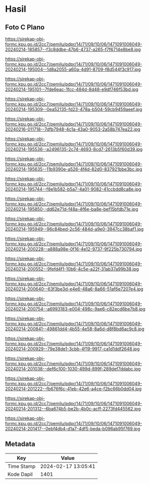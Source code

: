 # Hasil

## Foto C Plano

https://sirekap-obj-formc.kpu.go.id/2cc7/pemilu/pdpr/14/71/09/10/06/1471091006049-20240214-185857--f3c8ddbe-47b6-4737-a265-f7f6714e8be8.jpg

https://sirekap-obj-formc.kpu.go.id/2cc7/pemilu/pdpr/14/71/09/10/06/1471091006049-20240214-195004--1d8a2055-a60a-4d91-8709-f8d544f3c917.jpg

https://sirekap-obj-formc.kpu.go.id/2cc7/pemilu/pdpr/14/71/09/10/06/1471091006049-20240214-195101--7fde6eac-1fcc-484d-8d48-e9df746f53bd.jpg

https://sirekap-obj-formc.kpu.go.id/2cc7/pemilu/pdpr/14/71/09/10/06/1471091006049-20240214-195309--0ea52135-fd23-478a-b504-59cb9459aeef.jpg

https://sirekap-obj-formc.kpu.go.id/2cc7/pemilu/pdpr/14/71/09/10/06/1471091006049-20240216-011718--7dfb7948-4c1a-43a0-9053-2a58b747ea22.jpg

https://sirekap-obj-formc.kpu.go.id/2cc7/pemilu/pdpr/14/71/09/10/06/1471091006049-20240214-195536--a2496135-2c74-4693-8cd7-2613b5f60d39.jpg

https://sirekap-obj-formc.kpu.go.id/2cc7/pemilu/pdpr/14/71/09/10/06/1471091006049-20240214-195635--11b9390e-a526-4f4d-82d0-837921bbe3bc.jpg

https://sirekap-obj-formc.kpu.go.id/2cc7/pemilu/pdpr/14/71/09/10/06/1471091006049-20240214-195744--f8e1b582-b5a7-4a01-9082-41ccbdd8ca8e.jpg

https://sirekap-obj-formc.kpu.go.id/2cc7/pemilu/pdpr/14/71/09/10/06/1471091006049-20240214-195850--dd62e71d-f48a-4f6e-ba8e-bef15bfdb71e.jpg

https://sirekap-obj-formc.kpu.go.id/2cc7/pemilu/pdpr/14/71/09/10/06/1471091006049-20240214-195949--96c84bed-2c56-484d-a9e0-3947cc38baf1.jpg

https://sirekap-obj-formc.kpu.go.id/2cc7/pemilu/pdpr/14/71/09/10/06/1471091006049-20240214-200228--a888a98e-0f16-4e12-9737-9f225b730794.jpg

https://sirekap-obj-formc.kpu.go.id/2cc7/pemilu/pdpr/14/71/09/10/06/1471091006049-20240214-200552--9fefd4f1-10b6-4c5e-a22f-31ab37a99b38.jpg

https://sirekap-obj-formc.kpu.go.id/2cc7/pemilu/pdpr/14/71/09/10/06/1471091006049-20240214-200640--63f3be3d-e4e6-48a6-8a66-51af6e7207e4.jpg

https://sirekap-obj-formc.kpu.go.id/2cc7/pemilu/pdpr/14/71/09/10/06/1471091006049-20240214-200754--a6993183-e004-498c-9ae6-c82ecd6be7b8.jpg

https://sirekap-obj-formc.kpu.go.id/2cc7/pemilu/pdpr/14/71/09/10/06/1471091006049-20240214-200841--49861dd4-4b55-4e58-8a6d-d8f8bd6ac9c8.jpg

https://sirekap-obj-formc.kpu.go.id/2cc7/pemilu/pdpr/14/71/09/10/06/1471091006049-20240214-200929--79e38de1-3cbb-4f19-9917-ca1d1ddf2648.jpg

https://sirekap-obj-formc.kpu.go.id/2cc7/pemilu/pdpr/14/71/09/10/06/1471091006049-20240214-201038--def6c100-1030-499d-899f-289def7ddabc.jpg

https://sirekap-obj-formc.kpu.go.id/2cc7/pemilu/pdpr/14/71/09/10/06/1471091006049-20240214-201222--fb676f6c-41eb-42e6-a4ce-f2bc66b0dd04.jpg

https://sirekap-obj-formc.kpu.go.id/2cc7/pemilu/pdpr/14/71/09/10/06/1471091006049-20240214-201312--6ba674b5-be2b-4b0c-acff-2273fd445562.jpg

https://sirekap-obj-formc.kpu.go.id/2cc7/pemilu/pdpr/14/71/09/10/06/1471091006049-20240214-201417--0ebf4db4-d1a7-4df5-beda-b096ab95f769.jpg


## Metadata

| Key        | Value               |
| ---------- | ------------------- |
| Time Stamp | 2024-02-17 13:05:41 |
| Kode Dapil | 1401                |



